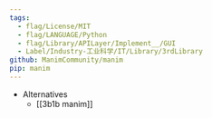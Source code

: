 ```yaml
---
tags:
  - flag/License/MIT
  - flag/LANGUAGE/Python
  - flag/Library/APILayer/Implement__/GUI
  - Label/Industry-工业科学/IT/Library/3rdLibrary
github: ManimCommunity/manim
pip: manim
---
```


- Alternatives
    - [[3b1b manim]]
